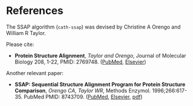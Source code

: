 References
==========

The SSAP algorithm (`cath-ssap`) was devised by Christine A Orengo and William R Taylor.

Please cite:

 * **Protein Structure Alignment**, *Taylor and Orengo*, Journal of Molecular Biology 208, 1-22, PMID: 2769748. ([PubMed](https://www.ncbi.nlm.nih.gov/pubmed/2769748), [Elsevier](http://www.sciencedirect.com/science/article/pii/0022283689900843))

Another relevant paper:

 * **SSAP: Sequential Structure Alignment Program for Protein Structure Comparison**, *Orengo CA, Taylor WR*, Methods Enzymol. 1996;266:617-35. PubMed PMID: 8743709. ([PubMed](https://www.ncbi.nlm.nih.gov/pubmed/8743709), [Elsevier](http://www.sciencedirect.com/science/article/pii/S0076687996660388), [pdf](https://www.cs.umd.edu/class/spring2003/cmsc838t/papers/orengoandtaylor1996.pdf))
